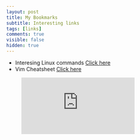 ```yaml
---
layout: post
title: My Bookmarks
subtitle: Interesting links
tags: [links]
comments: true
visible: false
hidden: true
---
```


* Interesing Linux commands [Click here](https://linuxhandbook.com)
* Vim Cheatsheet [Click here](https://github.com/s-raj/vimsheet/blob/gh-pages/index.md)


<!-- blank line -->
<figure class="video_container">
  <iframe src="https://mypc.s-raj.in/index.php/s/L5Rek32JJa4A3x9" frameborder="0" allowfullscreen="true"> </iframe>
</figure>
<!-- blank line -->

